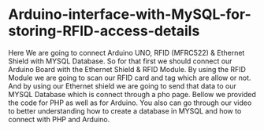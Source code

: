 # Arduino-interface-with-MySQL-for-storing-RFID-access-details

Here We are going to connect Arduino UNO, RFID (MFRC522) & Ethernet Shield with MYSQL Database. So for that first we should connect our Arduino Board with the Ethernet Shield & RFID Module.
By using the RFID Module we are going to scan our RFID card and tag which are allow or not. And by using our Ethernet shield we are going to send that data to our MYSQL Database which is connect through a pho page. Bellow we provided the code for PHP as well as for Arduino. You also can go through our video to better understanding how to create a database in MYSQL and how to connect with PHP and Arduino.

